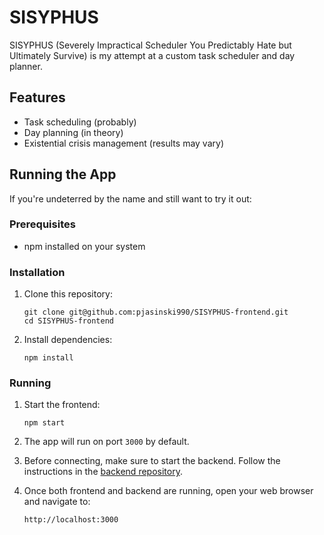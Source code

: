 # SISYPHUS
SISYPHUS (Severely Impractical Scheduler You Predictably Hate but Ultimately Survive)
is my attempt at a custom task scheduler and day planner.

## Features

- Task scheduling (probably)
- Day planning (in theory)
- Existential crisis management (results may vary)

## Running the App
If you're undeterred by the name and still want to try it out:

### Prerequisites

- npm installed on your system

### Installation

1. Clone this repository:
   ```
   git clone git@github.com:pjasinski990/SISYPHUS-frontend.git
   cd SISYPHUS-frontend
   ```

2. Install dependencies:
   ```
   npm install
   ```

### Running

1. Start the frontend:
   ```
   npm start
   ```

2. The app will run on port `3000` by default.

3. Before connecting, make sure to start the backend. Follow the instructions in the [backend repository](https://github.com/pjasinski990/SISYPHUS-backend).

4. Once both frontend and backend are running, open your web browser and navigate to:
   ```
   http://localhost:3000
   ```
